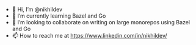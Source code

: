 - 👋 Hi, I’m @nikhildev
- 🌱 I’m currently learning Bazel and Go
- 💞️ I’m looking to collaborate on writing on large monorepos using Bazel and Go
- 📫 How to reach me at https://www.linkedin.com/in/nikhildev/

<!---
nikhildev/nikhildev is a ✨ special ✨ repository because its `README.md` (this file) appears on your GitHub profile.
You can click the Preview link to take a look at your changes.
--->
